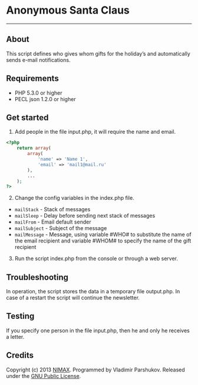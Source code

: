 # Anonymous Santa Claus #

---

## About ##

This script defines who gives whom gifts for the holiday’s and automatically sends e-mail notifications.

## Requirements ##

- PHP 5.3.0 or higher
- PECL json 1.2.0 or higher

## Get started ##

1) Add people in the file input.php, it will require the name and email.

```php
<?php
    return array(
        array(
            'name' => 'Name 1',
            'email' => 'mail1@mail.ru'
        ),
        ...
    );
?>
```

2) Change the config variables in the index.php file.

- `mailStack` - Stack of messages
- `mailSleep` - Delay before sending next stack of messages
- `mailFrom` - Email default sender
- `mailSubject` - Subject of the message
- `mailMessage` - Message, using variable #WHO# to substitute the name of the email recipient and variable #WHOM# to specify the name of the gift recipient

3) Run the script index.php from the console or through a web server.

## Troubleshooting ##

In operation, the script stores the data in a temporary file output.php. In case of a restart the script will continue the newsletter.

## Testing ##

If you specify one person in the file input.php, then he and only he receives a letter.

## Credits ##

Copyright (c) 2013 [NIMAX](http://www.nimax.ru/).
Programmed by Vladimir Parshukov.
Released under the [GNU Public License](http://opensource.org/licenses/gpl-license.php).




